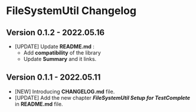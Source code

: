 # FileSystemUtil Changelog

## Version 0.1.2 - 2022.05.16

* [UPDATE] Update **README.md** :
    - Add **compatibility** of the library
    - Update **Summary** and it links.

## Version 0.1.1 - 2022.05.11

* [NEW] Introducing **CHANGELOG.md** file.
* [UPDATE] Add the new chapter _**FileSystemUtil Setup for TestComplete**_ in
**README.md** file.